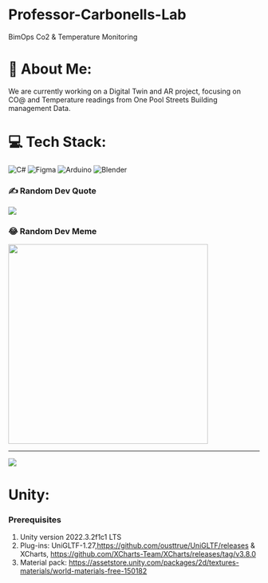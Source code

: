 # Professor-Carbonells-Lab
BimOps Co2 &amp; Temperature Monitoring
# 💫 About Me:
We are currently working on a Digital Twin and AR project, focusing on CO@ and Temperature readings from One Pool Streets Building management Data.


# 💻 Tech Stack:
![C#](https://img.shields.io/badge/c%23-%23239120.svg?style=for-the-badge&logo=csharp&logoColor=white) ![Figma](https://img.shields.io/badge/figma-%23F24E1E.svg?style=for-the-badge&logo=figma&logoColor=white) ![Arduino](https://img.shields.io/badge/-Arduino-00979D?style=for-the-badge&logo=Arduino&logoColor=white) ![Blender](https://img.shields.io/badge/blender-%23F5792A.svg?style=for-the-badge&logo=blender&logoColor=white)


### ✍️ Random Dev Quote
![](https://quotes-github-readme.vercel.app/api?type=horizontal&theme=radical)

### 😂 Random Dev Meme
<img src='https://randommeme-five.vercel.app/' style="height: 400px;"/>

---
[![](https://visitcount.itsvg.in/api?id=Emer3ld&icon=0&color=0)](https://visitcount.itsvg.in)

<!-- Proudly created with GPRM ( https://gprm.itsvg.in ) -->


# Unity:
### Prerequisites
1. Unity version 2022.3.2f1c1 LTS
2. Plug-ins: UniGLTF-1.27,https://github.com/ousttrue/UniGLTF/releases & XCharts, https://github.com/XCharts-Team/XCharts/releases/tag/v3.8.0
3. Material pack: https://assetstore.unity.com/packages/2d/textures-materials/world-materials-free-150182
